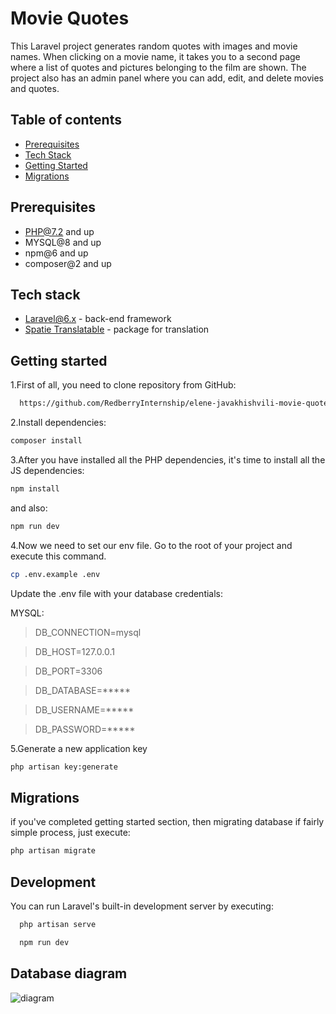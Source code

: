 
# Movie Quotes

This Laravel project generates random quotes with images and movie names. When clicking on a movie name, it takes you to a second page where a list of quotes and pictures belonging to the film are shown. The project also has an admin panel where you can add, edit, and delete movies and quotes.


## Table of contents
- [Prerequisites](#prerequisites)
- [Tech Stack](#tech-stack)
- [Getting Started](#getting-started)
- [Migrations](#migrations)

## Prerequisites
- PHP@7.2 and up
- MYSQL@8 and up
- npm@6 and up
- composer@2 and up

## Tech stack
- [Laravel@6.x](https://laravel.com/docs/6.x) - back-end framework
- [Spatie Translatable](https://github.com/spatie/laravel-translatable) - package for translation

## Getting started

1.First of all, you need to clone repository    from GitHub:

```bash
  https://github.com/RedberryInternship/elene-javakhishvili-movie-quotes.git
```
2.Install dependencies:

```bash
composer install
```
3.After you have installed all the PHP dependencies, it's time to install all the JS dependencies:

```bash
npm install
```

and also:

```bash
npm run dev
```

4.Now we need to set our env file. Go to the root of your project and execute this command.

```bash
cp .env.example .env
```

Update the .env file with your database credentials:

MYSQL:

>DB_CONNECTION=mysql

>DB_HOST=127.0.0.1

>DB_PORT=3306

>DB_DATABASE=*****

>DB_USERNAME=*****

>DB_PASSWORD=*****

5.Generate a new application key

```bash
php artisan key:generate
```

## Migrations

if you've completed getting started section, then migrating database if fairly simple process, just execute:

```bash
php artisan migrate
```


## Development

You can run Laravel's built-in development server by executing:

```bash
  php artisan serve
```
```bash
  npm run dev
```
## Database diagram

![diagram](https://i.ibb.co/yhyWJZx/draw-SQL-random-movies-export-2023-04-07.png)


